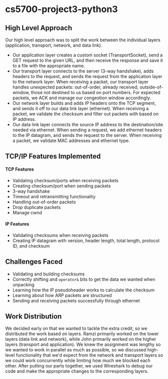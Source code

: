 # cs5700-project3-python3

## High Level Approach
Our high level approach was to split the work between the individual layers (application, transport, network, and data link). 

- Our application layer creates a custom socket (TransportSocket), send a GET request to the given URL, and then receive the response and save it to a file with the appropriate name.
- Our transport layer connects to the server (3-way handshake), adds headers to the request, and sends the request from the application layer to the network layer. When receiving a packet, our transport layer handles unexpected packets: out-of-order, already received, outside-of-window, those not destined to us based on port numbers. For expected packets, we ACK and manage our congestion window accordingly. 
- Our network layer builds and adds IP headers onto the TCP segment, and sends it off to our data link layer (ethernet). When receiving a packet, we validate the checksum and filter out packets with based on IP address. 
- Our data link layer connects the source IP address to the destination/site needed via ethernet. When sending a request, we add ethernet headers to the IP datagram, and sends the request to the server. When receiving a packet, we validate MAC addresses and ethernet type. 

## TCP/IP Features Implemented
#### TCP Features
- Validating checksum/ports when receiving packets
- Creating checksum/port when sending packets
- 3-way handshake
- Timeout and retransmitting functionality
- Handling out-of-order packets
- Drop duplicate packets
- Manage cwnd
 
#### IP Features
- Validating checksums when receiving packets
- Creating IP datagram with version, header length, total length, protocol ID, and checksum

## Challenges Faced
- Validating and building checksums
- Correctly shifting and `operator&` bits to get the data we wanted when unpacking
- Learning how the IP pseudoheader works to calculate the checksum
- Learning about how ARP packets are structured
- Sending and receiving packets successfully through ethernet 

## Work Distribution
We decided early on that we wanted to tackle the extra credit, so we distributed the work based on layers. Ramzi primarily worked on the lower layers (data link and network), while John primarily worked on the higher layers (transport and application). We knew the assignment was lengthy so we wanted to work in parallel as much as possible, so we discussed high-level functionality that we'd expect from the network and transport layers so we could work concurrently while limiting how much we blocked each other. After putting our parts together, we used Wireshark to debug our code and make the appropriate changes to the corresponding layers.
